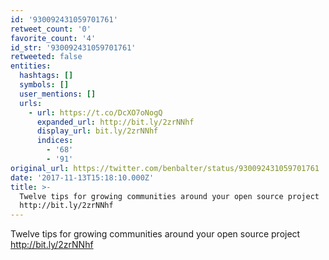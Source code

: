 ```yaml
---
id: '930092431059701761'
retweet_count: '0'
favorite_count: '4'
id_str: '930092431059701761'
retweeted: false
entities:
  hashtags: []
  symbols: []
  user_mentions: []
  urls:
    - url: https://t.co/DcXO7oNogQ
      expanded_url: http://bit.ly/2zrNNhf
      display_url: bit.ly/2zrNNhf
      indices:
        - '68'
        - '91'
original_url: https://twitter.com/benbalter/status/930092431059701761
date: '2017-11-13T15:18:10.000Z'
title: >-
  Twelve tips for growing communities around your open source project
  http://bit.ly/2zrNNhf
---
```


Twelve tips for growing communities around your open source project http://bit.ly/2zrNNhf